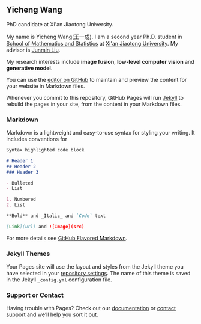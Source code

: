 ## Yicheng Wang

PhD candidate at Xi'an Jiaotong University.

My name is Yicheng Wang(王一成). I am a second year Ph.D. student in [School of Mathematics and Statistics](http://math.xjtu.edu.cn/) at [Xi'an Jiaotong University](http://www.xjtu.edu.cn/). My advisor is [Junmin Liu](https://gr.xjtu.edu.cn/web/junminliu).

My research interests include **image fusion**, **low-level computer vision** and **generative model**.


You can use the [editor on GitHub](https://github.com/ycwang-libra/ycwang.github.io/edit/gh-pages/index.md) to maintain and preview the content for your website in Markdown files.

Whenever you commit to this repository, GitHub Pages will run [Jekyll](https://jekyllrb.com/) to rebuild the pages in your site, from the content in your Markdown files.

### Markdown

Markdown is a lightweight and easy-to-use syntax for styling your writing. It includes conventions for

```markdown
Syntax highlighted code block

# Header 1
## Header 2
### Header 3

- Bulleted
- List

1. Numbered
2. List

**Bold** and _Italic_ and `Code` text

[Link](url) and ![Image](src)
```

For more details see [GitHub Flavored Markdown](https://guides.github.com/features/mastering-markdown/).

### Jekyll Themes

Your Pages site will use the layout and styles from the Jekyll theme you have selected in your [repository settings](https://github.com/ycwang-libra/ycwang.github.io/settings/pages). The name of this theme is saved in the Jekyll `_config.yml` configuration file.

### Support or Contact

Having trouble with Pages? Check out our [documentation](https://docs.github.com/categories/github-pages-basics/) or [contact support](https://support.github.com/contact) and we’ll help you sort it out.
